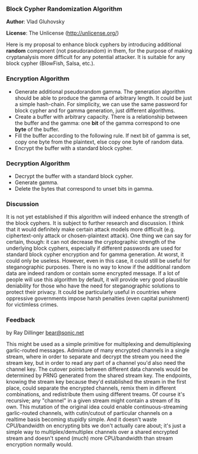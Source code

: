 ### Block Cypher Randomization Algorithm

**Author**: Vlad Gluhovsky

**License**: The Unlicense (<http://unlicense.org/>)


Here is my proposal to enhance block cyphers by introducing additional **random** component (not pseudorandom) in them, for the purpose of making cryptanalysis more difficult for any potential attacker. It is suitable for any block cypher (BlowFish, Salsa, etc.).

### Encryption Algorithm

- Generate additional pseudorandom gamma. The generation algorithm should be able to produce the gamma of arbitrary length. It could be just a simple hash-chain. For simplicity, we can use the same password for block cypher and for gamma generation, just different algorithms.
- Create a buffer with arbitrary capacity. There is a relationship between the buffer and the gamma: one **bit** of the gamma correspond to one **byte** of the buffer.
- Fill the buffer according to the following rule. If next bit of gamma is set, copy one byte from the plaintext, else copy one byte of random data.
- Encrypt the buffer with a standard block cypher.

### Decryption Algorithm

- Decrypt the buffer with a standard block cypher.
- Generate gamma.
- Delete the bytes that correspond to unset bits in gamma.

### Discussion

It is not yet established if this algorithm will indeed enhance the strength of the block cyphers. It is subject to further research and discussion. I think that it would definitely make certain attack models more difficult (e.g. ciphertext-only attack or chosen-plaintext attack). One thing we can say for certain, though: it can not decrease the cryptographic strength of the underlying block cyphers, especially if different passwords are used for standard block cypher encryption and for gamma generation. At worst, it could only be useless. However, even in this case, it could still be useful for steganographic purposes. There is no way to know if the additional random data are indeed random or contain some encrypted message. If a lot of people will use this algorithm by default, it will provide very good plausible deniability for those who have the need for steganographic solutions to protect their privacy. It could be particularly useful in countries where oppressive governments impose harsh penalties (even capital punishment) for victimless crimes. 

### Feedback 
by Ray Dillinger <bear@sonic.net>

This might be used as a simple primitive for multiplexing and demultiplexing garlic-routed messages. Admixture of many encrypted channels in a single stream, where in order to separate and decrypt the stream you need the stream key, but in order to read any part of a channel you'd also need the channel key. The cutover points between different data channels would be determined by PRNG generated from the shared stream key. The endpoints, knowing the stream key because they'd established the stream in the first place, could separate the encrypted channels, remix them in different combinations, and redistribute them using different treams. Of course it's recursive; any "channel" in a given stream might contain a stream of its own. This mutation of the original idea could enable continuous-streaming garlic-routed channels, with cutin/cutout of particular channels on a realtime basis becoming stupidly simple. And it doesn't waste CPU/bandwidth on encrypting bits we don't actually care about; it's just a simple way to multiplex/demultiplex channels over a shared encrypted stream and doesn't spend (much) more CPU/bandwidth than stream encryption normally would.